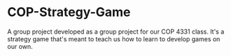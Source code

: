 # COP-Strategy-Game
A group project developed as a group project for our COP 4331 class. It's a strategy game that's meant to teach us how to learn to develop games on our own.
